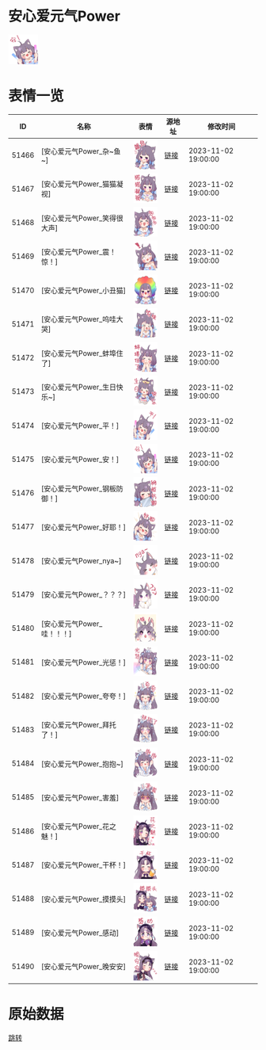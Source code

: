 # 安心爱元气Power

<img src="./cover.png" height="60" alt="cover" />

# 表情一览

|ID|名称|表情|源地址|修改时间|
|----|----|----|----|----|
|51466|[安心爱元气Power_杂~鱼~]|<img src="./pic/051466_%5B安心爱元气Power_杂~鱼~%5D.png" height="60" alt="杂~鱼~"/>|[链接](https://i0.hdslb.com/bfs/garb/7f5a17dcd19e953719fc0506e47d33b7271fa82f.png)|2023-11-02 19:00:00|
|51467|[安心爱元气Power_猫猫凝视]|<img src="./pic/051467_%5B安心爱元气Power_猫猫凝视%5D.png" height="60" alt="猫猫凝视"/>|[链接](https://i0.hdslb.com/bfs/garb/cafd521229787284cdee06c682edc2ab87466c63.png)|2023-11-02 19:00:00|
|51468|[安心爱元气Power_笑得很大声]|<img src="./pic/051468_%5B安心爱元气Power_笑得很大声%5D.png" height="60" alt="笑得很大声"/>|[链接](https://i0.hdslb.com/bfs/garb/6c414b3fda135333358b9eed8b92a0e4d09d1ef1.png)|2023-11-02 19:00:00|
|51469|[安心爱元气Power_震！惊！]|<img src="./pic/051469_%5B安心爱元气Power_震！惊！%5D.png" height="60" alt="震！惊！"/>|[链接](https://i0.hdslb.com/bfs/garb/33f4179c70f43934622365cd6032e15d39430f44.png)|2023-11-02 19:00:00|
|51470|[安心爱元气Power_小丑猫]|<img src="./pic/051470_%5B安心爱元气Power_小丑猫%5D.png" height="60" alt="小丑猫"/>|[链接](https://i0.hdslb.com/bfs/garb/ab975cd6d5cc6430c16b4649ce63965a799313d4.png)|2023-11-02 19:00:00|
|51471|[安心爱元气Power_呜哇大哭]|<img src="./pic/051471_%5B安心爱元气Power_呜哇大哭%5D.png" height="60" alt="呜哇大哭"/>|[链接](https://i0.hdslb.com/bfs/garb/01787f3c8a02f2cfa3d833cef94fc999f5890338.png)|2023-11-02 19:00:00|
|51472|[安心爱元气Power_蚌埠住了]|<img src="./pic/051472_%5B安心爱元气Power_蚌埠住了%5D.png" height="60" alt="蚌埠住了"/>|[链接](https://i0.hdslb.com/bfs/garb/386746a890f25ca03511662495803c5edc880b00.png)|2023-11-02 19:00:00|
|51473|[安心爱元气Power_生日快乐~]|<img src="./pic/051473_%5B安心爱元气Power_生日快乐~%5D.png" height="60" alt="生日快乐~"/>|[链接](https://i0.hdslb.com/bfs/garb/64242a7d1c78e9fe0fdb6e78bdf81f2a5cc9dda7.png)|2023-11-02 19:00:00|
|51474|[安心爱元气Power_平！]|<img src="./pic/051474_%5B安心爱元气Power_平！%5D.png" height="60" alt="平！"/>|[链接](https://i0.hdslb.com/bfs/garb/e11459d29aa14d3cf65ee100d8540b9398ded31b.png)|2023-11-02 19:00:00|
|51475|[安心爱元气Power_安！]|<img src="./pic/051475_%5B安心爱元气Power_安！%5D.png" height="60" alt="安！"/>|[链接](https://i0.hdslb.com/bfs/garb/7b2b701135383058b784919072fb7042c9eb31cb.png)|2023-11-02 19:00:00|
|51476|[安心爱元气Power_钢板防御！]|<img src="./pic/051476_%5B安心爱元气Power_钢板防御！%5D.png" height="60" alt="钢板防御！"/>|[链接](https://i0.hdslb.com/bfs/garb/a243f2f076ac4bcb3016adea3b3f6376369fd049.png)|2023-11-02 19:00:00|
|51477|[安心爱元气Power_好耶！]|<img src="./pic/051477_%5B安心爱元气Power_好耶！%5D.png" height="60" alt="好耶！"/>|[链接](https://i0.hdslb.com/bfs/garb/9ab5887fe7b03f419486e6e80544ca422f4c0315.png)|2023-11-02 19:00:00|
|51478|[安心爱元气Power_nya~]|<img src="./pic/051478_%5B安心爱元气Power_nya~%5D.png" height="60" alt="nya~"/>|[链接](https://i0.hdslb.com/bfs/garb/f47c2444a02a703669b2f7e8502d8d4940fc7fa9.png)|2023-11-02 19:00:00|
|51479|[安心爱元气Power_？？？]|<img src="./pic/051479_%5B安心爱元气Power_？？？%5D.png" height="60" alt="？？？"/>|[链接](https://i0.hdslb.com/bfs/garb/b422f39d4939468bc3da801c284d5b9b8239a0c5.png)|2023-11-02 19:00:00|
|51480|[安心爱元气Power_哇！！！]|<img src="./pic/051480_%5B安心爱元气Power_哇！！！%5D.png" height="60" alt="哇！！！"/>|[链接](https://i0.hdslb.com/bfs/garb/a64b181be549010de2eb1a757f810b1d235eddc7.png)|2023-11-02 19:00:00|
|51481|[安心爱元气Power_光惩！]|<img src="./pic/051481_%5B安心爱元气Power_光惩！%5D.png" height="60" alt="光惩！"/>|[链接](https://i0.hdslb.com/bfs/garb/983c2a58e07bb9dfd74f07322de983a163db8a55.png)|2023-11-02 19:00:00|
|51482|[安心爱元气Power_夸夸！]|<img src="./pic/051482_%5B安心爱元气Power_夸夸！%5D.png" height="60" alt="夸夸！"/>|[链接](https://i0.hdslb.com/bfs/garb/02239a7a65a24a0717420fc153df8249ad3fd433.png)|2023-11-02 19:00:00|
|51483|[安心爱元气Power_拜托了！]|<img src="./pic/051483_%5B安心爱元气Power_拜托了！%5D.png" height="60" alt="拜托了！"/>|[链接](https://i0.hdslb.com/bfs/garb/d93abb47023ff6a15d0d6871d5f7a1fde058d1cf.png)|2023-11-02 19:00:00|
|51484|[安心爱元气Power_抱抱~]|<img src="./pic/051484_%5B安心爱元气Power_抱抱~%5D.png" height="60" alt="抱抱~"/>|[链接](https://i0.hdslb.com/bfs/garb/86e64b7b67036b556339f8956d2a0ff528610f8c.png)|2023-11-02 19:00:00|
|51485|[安心爱元气Power_害羞]|<img src="./pic/051485_%5B安心爱元气Power_害羞%5D.png" height="60" alt="害羞"/>|[链接](https://i0.hdslb.com/bfs/garb/b11a07fcb4b864d3c7b25bbd582e3c837598a818.png)|2023-11-02 19:00:00|
|51486|[安心爱元气Power_花之魅！]|<img src="./pic/051486_%5B安心爱元气Power_花之魅！%5D.png" height="60" alt="花之魅！"/>|[链接](https://i0.hdslb.com/bfs/garb/6099de65d61416ae82c6428ddb5ce2459880ebb5.png)|2023-11-02 19:00:00|
|51487|[安心爱元气Power_干杯！]|<img src="./pic/051487_%5B安心爱元气Power_干杯！%5D.png" height="60" alt="干杯！"/>|[链接](https://i0.hdslb.com/bfs/garb/6dbb41dbd3c65009db1e92554fad6d71125fb0ab.png)|2023-11-02 19:00:00|
|51488|[安心爱元气Power_摸摸头]|<img src="./pic/051488_%5B安心爱元气Power_摸摸头%5D.png" height="60" alt="摸摸头"/>|[链接](https://i0.hdslb.com/bfs/garb/61bbb1eec8e51914a608bda81833870b4acf2195.png)|2023-11-02 19:00:00|
|51489|[安心爱元气Power_感动]|<img src="./pic/051489_%5B安心爱元气Power_感动%5D.png" height="60" alt="感动"/>|[链接](https://i0.hdslb.com/bfs/garb/8cb62b4a68f41d9c00abbae74718d60455e0926d.png)|2023-11-02 19:00:00|
|51490|[安心爱元气Power_晚安安]|<img src="./pic/051490_%5B安心爱元气Power_晚安安%5D.png" height="60" alt="晚安安"/>|[链接](https://i0.hdslb.com/bfs/garb/bbdedd1bb720a809f45c632339409000a5ffd026.png)|2023-11-02 19:00:00|

# 原始数据

[跳转](./raw.json)

